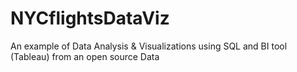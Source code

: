 # NYCflightsDataViz
An example of Data Analysis &amp; Visualizations using SQL and BI tool (Tableau) from an open source Data
